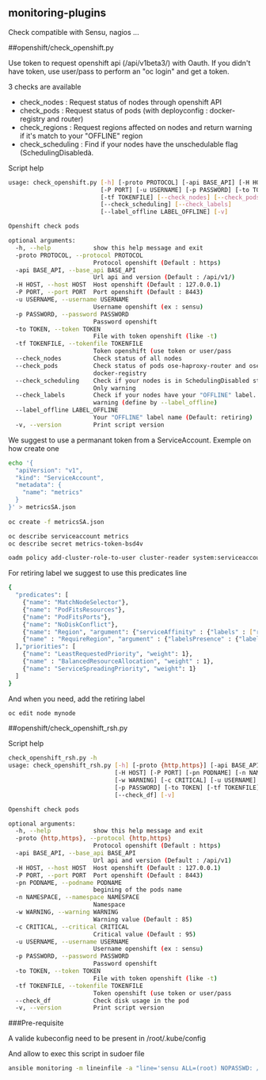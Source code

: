 ## monitoring-plugins
Check compatible with Sensu, nagios ...

##openshift/check_openshift.py

Use token to request openshift api (/api/v1beta3/)  with Oauth.
If you didn't have token, use user/pass to perform an "oc login" and get a token.

3 checks are available
  * check_nodes : Request status of nodes through openshift API
  * check_pods : Request status of pods (with deployconfig : docker-registry and router)
  * check_regions : Request regions affected on nodes and return warning if it's  match to your "OFFLINE" region
  * check_scheduling : Find if your nodes have the unschedulable flag (SchedulingDisabledà.

Script help

```bash
usage: check_openshift.py [-h] [-proto PROTOCOL] [-api BASE_API] [-H HOST]
                          [-P PORT] [-u USERNAME] [-p PASSWORD] [-to TOKEN]
                          [-tf TOKENFILE] [--check_nodes] [--check_pods]
                          [--check_scheduling] [--check_labels]
                          [--label_offline LABEL_OFFLINE] [-v]

Openshift check pods

optional arguments:
  -h, --help            show this help message and exit
  -proto PROTOCOL, --protocol PROTOCOL
                        Protocol openshift (Default : https)
  -api BASE_API, --base_api BASE_API
                        Url api and version (Default : /api/v1/)
  -H HOST, --host HOST  Host openshift (Default : 127.0.0.1)
  -P PORT, --port PORT  Port openshift (Default : 8443)
  -u USERNAME, --username USERNAME
                        Username openshift (ex : sensu)
  -p PASSWORD, --password PASSWORD
                        Password openshift
  -to TOKEN, --token TOKEN
                        File with token openshift (like -t)
  -tf TOKENFILE, --tokenfile TOKENFILE
                        Token openshift (use token or user/pass
  --check_nodes         Check status of all nodes
  --check_pods          Check status of pods ose-haproxy-router and ose-
                        docker-registry
  --check_scheduling    Check if your nodes is in SchedulingDisabled stat.
                        Only warning
  --check_labels        Check if your nodes have your "OFFLINE" label. Only
                        warning (define by --label_offline)
  --label_offline LABEL_OFFLINE
                        Your "OFFLINE" label name (Default: retiring)
  -v, --version         Print script version
```

We suggest to use a permanant token from a ServiceAccount. Exemple on how create one

```bash
echo '{
  "apiVersion": "v1",
  "kind": "ServiceAccount",
  "metadata": {
    "name": "metrics"
  }
}' > metricsSA.json
 
oc create -f metricsSA.json

oc describe serviceaccount metrics
oc describe secret metrics-token-bsd4v

oadm policy add-cluster-role-to-user cluster-reader system:serviceaccount:default:metrics
```

For retiring label we suggest to use this predicates line

```bash
{
  "predicates": [
    {"name": "MatchNodeSelector"},
    {"name": "PodFitsResources"},
    {"name": "PodFitsPorts"},
    {"name": "NoDiskConflict"},
    {"name": "Region", "argument": {"serviceAffinity" : {"labels" : ["region"]}}},
    {"name" : "RequireRegion", "argument" : {"labelsPresence" : {"labels" : ["retiring"], "presence" : false}}}
  ],"priorities": [
    {"name": "LeastRequestedPriority", "weight": 1},
    {"name" : "BalancedResourceAllocation", "weight" : 1},
    {"name": "ServiceSpreadingPriority", "weight": 1}
  ]
}
```

And when you need, add the retiring label

```bash
oc edit node mynode
```



##openshift/check_openshift_rsh.py

Script help
```bash
check_openshift_rsh.py -h
usage: check_openshift_rsh.py [-h] [-proto {http,https}] [-api BASE_API]
                              [-H HOST] [-P PORT] [-pn PODNAME] [-n NAMESPACE]
                              [-w WARNING] [-c CRITICAL] [-u USERNAME]
                              [-p PASSWORD] [-to TOKEN] [-tf TOKENFILE]
                              [--check_df] [-v]

Openshift check pods

optional arguments:
  -h, --help            show this help message and exit
  -proto {http,https}, --protocol {http,https}
                        Protocol openshift (Default : https)
  -api BASE_API, --base_api BASE_API
                        Url api and version (Default : /api/v1)
  -H HOST, --host HOST  Host openshift (Default : 127.0.0.1)
  -P PORT, --port PORT  Port openshift (Default : 8443)
  -pn PODNAME, --podname PODNAME
                        begining of the pods name
  -n NAMESPACE, --namespace NAMESPACE
                        Namespace
  -w WARNING, --warning WARNING
                        Warning value (Default : 85)
  -c CRITICAL, --critical CRITICAL
                        Critical value (Default : 95)
  -u USERNAME, --username USERNAME
                        Username openshift (ex : sensu)
  -p PASSWORD, --password PASSWORD
                        Password openshift
  -to TOKEN, --token TOKEN
                        File with token openshift (like -t)
  -tf TOKENFILE, --tokenfile TOKENFILE
                        Token openshift (use token or user/pass
  --check_df            Check disk usage in the pod
  -v, --version         Print script version

```

###Pre-requisite

A valide kubeconfig need to be present in /root/.kube/config

And allow to exec this script in sudoer file 

```bash
ansible monitoring -m lineinfile -a "line='sensu ALL=(root) NOPASSWD: /usr/bin/python /etc/sensu/plugins/monitoring-plugins/check_openshift_rsh.py *' dest=/etc/sudoers.d/sensu create=yes"
```

